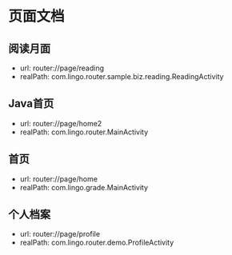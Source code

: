 # 页面文档

## 阅读月面
- url: router://page/reading
- realPath: com.lingo.router.sample.biz.reading.ReadingActivity

## Java首页
- url: router://page/home2
- realPath: com.lingo.router.MainActivity

## 首页
- url: router://page/home
- realPath: com.lingo.grade.MainActivity

## 个人档案
- url: router://page/profile
- realPath: com.lingo.router.demo.ProfileActivity


